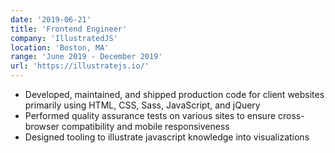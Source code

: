 ```yaml
---
date: '2019-06-21'
title: 'Frontend Engineer'
company: 'IllustratedJS'
location: 'Boston, MA'
range: 'June 2019 - December 2019'
url: 'https://illustratejs.io/'
---
```


- Developed, maintained, and shipped production code for client websites primarily using HTML, CSS, Sass, JavaScript, and jQuery
- Performed quality assurance tests on various sites to ensure cross-browser compatibility and mobile responsiveness
- Designed tooling to illustrate javascript knowledge into visualizations
